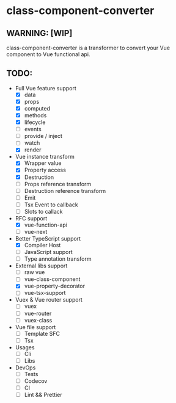 # class-component-converter

## WARNING: [WIP]

class-component-converter is a transformer to convert your Vue component to Vue functional api.

## TODO:

- Full Vue feature support
    - [x] data
    - [x] props
    - [x] computed
    - [x] methods
    - [x] lifecycle
    - [ ] events
    - [ ] provide / inject
    - [ ] watch
    - [x] render

- Vue instance transform
    - [x] Wrapper value
    - [x] Property access
    - [x] Destruction
    - [ ] Props reference transform
    - [ ] Destruction reference transform
    - [ ] Emit
    - [ ] Tsx Event to callback
    - [ ] Slots to callack

- RFC support
    - [x] vue-function-api
    - [ ] vue-next

- Better TypeScript support
    - [x] Compiler Host
    - [ ] JavaScript support
    - [ ] Type annotation transform

- External libs support
    - [ ] raw vue
    - [ ] vue-class-component
    - [x] vue-property-decorator
    - [ ] vue-tsx-support

- Vuex & Vue router support
    - [ ] vuex
    - [ ] vue-router
    - [ ] vuex-class

- Vue file support
    - [ ] Template SFC
    - [ ] Tsx

- Usages
    - [ ] Cli
    - [ ] Libs

- DevOps
    - [ ] Tests
    - [ ] Codecov
    - [ ] CI
    - [ ] Lint && Prettier
